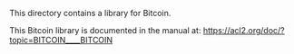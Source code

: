 This directory contains a library for Bitcoin.

This Bitcoin library is documented in the manual at:
https://acl2.org/doc/?topic=BITCOIN____BITCOIN
